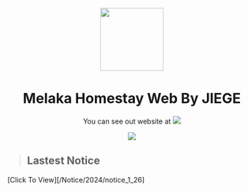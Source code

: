 <p align="center">
  <img width="128" align="center" src="https://melakahomestay-beta.eu.org/ico.png">
</p>
<h1 align="center">Melaka Homestay Web By JIEGE</h1>

<p align="center">You can see out website at <a href="https://melakahomestay-beta.eu.org"><img src="https://img.shields.io/badge/Melaka%20Homestay-Click%20To%20See%20Our%20Website-brightgreen%22"></a></p>
<p align="center"><img src="https://jiegephoto.netlify.app/mh.png"></p>

> ## Lastest Notice
[Click To View][/Notice/2024/notice_1_26]
